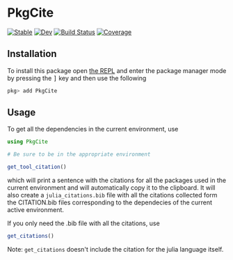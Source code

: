 # PkgCite

[![Stable](https://img.shields.io/badge/docs-stable-blue.svg)](https://SebastianM-C.github.io/PkgCite.jl/stable)
[![Dev](https://img.shields.io/badge/docs-dev-blue.svg)](https://SebastianM-C.github.io/PkgCite.jl/dev)
[![Build Status](https://github.com/SebastianM-C/PkgCite.jl/workflows/CI/badge.svg)](https://github.com/SebastianM-C/PkgCite.jl/actions)
[![Coverage](https://codecov.io/gh/SebastianM-C/PkgCite.jl/branch/master/graph/badge.svg)](https://codecov.io/gh/SebastianM-C/PkgCite.jl)

## Installation

To install this package open [the REPL](https://docs.julialang.org/en/v1/manual/getting-started/) and enter the package manager mode by pressing the <kbd>]</kbd> key and then use the following
```julia
pkg> add PkgCite
```

## Usage

To get all the dependencies in the current environment, use
```julia
using PkgCite

# Be sure to be in the appropriate environment

get_tool_citation()
```
which will print a sentence with the citations for all the packages used in the current
environment and will automatically copy it to the clipboard.
It will also create a `julia_citations.bib` file with all the citations collected form
the CITATION.bib files corresponding to the dependecies of the current active environment.

If you only need the .bib file with all the citations, use
```julia
get_citations()
```

Note: `get_citations` doesn't include the citation for the julia language itself.
